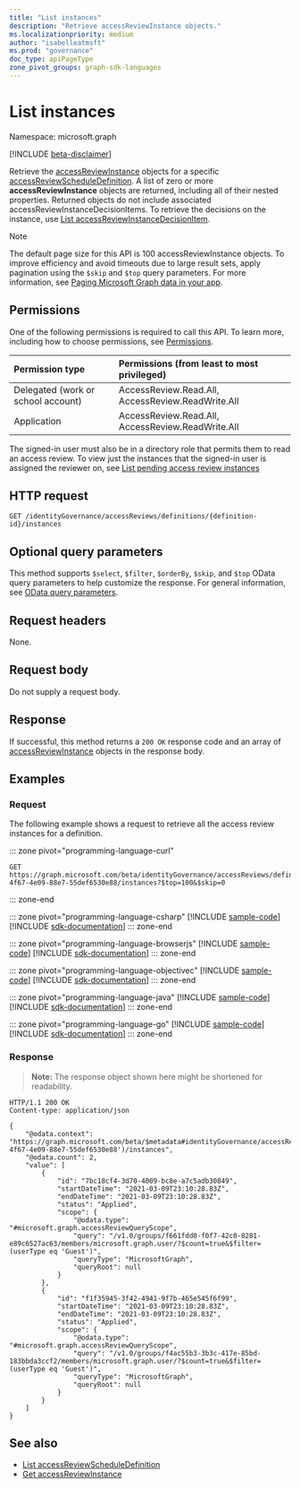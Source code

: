 ```yaml
---
title: "List instances"
description: "Retrieve accessReviewInstance objects."
ms.localizationpriority: medium
author: "isabelleatmsft"
ms.prod: "governance"
doc_type: apiPageType
zone_pivot_groups: graph-sdk-languages
---
```


# List instances

Namespace: microsoft.graph

[!INCLUDE [beta-disclaimer](../../includes/beta-disclaimer.md)]

Retrieve the [accessReviewInstance](../resources/accessreviewinstance.md) objects for a specific [accessReviewScheduleDefinition](../resources/accessreviewscheduledefinition.md). A list of zero or more **accessReviewInstance** objects are returned, including all of their nested properties. Returned objects do not include associated accessReviewInstanceDecisionItems. To retrieve the decisions on the instance, use [List accessReviewInstanceDecisionItem](accessreviewinstance-list-decisions.md).

>[!NOTE]
>The default page size for this API is 100 accessReviewInstance objects. To improve efficiency and avoid timeouts due to large result sets, apply pagination using the `$skip` and `$top` query parameters. For more information, see [Paging Microsoft Graph data in your app](/graph/paging).

## Permissions
One of the following permissions is required to call this API. To learn more, including how to choose permissions, see [Permissions](/graph/permissions-reference).

|Permission type                        | Permissions (from least to most privileged)              |
|:--------------------------------------|:---------------------------------------------------------|
|Delegated (work or school account)     | AccessReview.Read.All, AccessReview.ReadWrite.All  |
|Application                            | AccessReview.Read.All, AccessReview.ReadWrite.All |

The signed-in user must also be in a directory role that permits them to read an access review. To view just the instances that the signed-in user is assigned the reviewer on, see [List pending access review instances](accessreviewinstance-pendingaccessreviewinstances.md)

## HTTP request
<!-- { "blockType": "ignored" } -->
```http
GET /identityGovernance/accessReviews/definitions/{definition-id}/instances
```

## Optional query parameters
This method supports `$select`, `$filter`, `$orderBy`, `$skip`, and `$top` OData query parameters to help customize the response. For general information, see [OData query parameters](/graph/query-parameters).

## Request headers
None.

## Request body
Do not supply a request body.

## Response
If successful, this method returns a `200 OK` response code and an array of [accessReviewInstance](../resources/accessreviewinstance.md) objects in the response body.

## Examples
### Request
The following example shows a request to retrieve all the access review instances for a definition.

::: zone pivot="programming-language-curl"
<!-- {
  "blockType": "request",
  "name": "list_accessReviewInstance"
}-->
```msgraph-interactive
GET https://graph.microsoft.com/beta/identityGovernance/accessReviews/definitions/8564a649-4f67-4e09-88e7-55def6530e88/instances?$top=100&$skip=0
```

::: zone-end

::: zone pivot="programming-language-csharp"
[!INCLUDE [sample-code](../includes/snippets/csharp/list-accessreviewinstance-csharp-snippets.md)]
[!INCLUDE [sdk-documentation](../includes/snippets/snippets-sdk-documentation-link.md)]
::: zone-end

::: zone pivot="programming-language-browserjs"
[!INCLUDE [sample-code](../includes/snippets/javascript/list-accessreviewinstance-javascript-snippets.md)]
[!INCLUDE [sdk-documentation](../includes/snippets/snippets-sdk-documentation-link.md)]
::: zone-end

::: zone pivot="programming-language-objectivec"
[!INCLUDE [sample-code](../includes/snippets/objc/list-accessreviewinstance-objc-snippets.md)]
[!INCLUDE [sdk-documentation](../includes/snippets/snippets-sdk-documentation-link.md)]
::: zone-end

::: zone pivot="programming-language-java"
[!INCLUDE [sample-code](../includes/snippets/java/list-accessreviewinstance-java-snippets.md)]
[!INCLUDE [sdk-documentation](../includes/snippets/snippets-sdk-documentation-link.md)]
::: zone-end

::: zone pivot="programming-language-go"
[!INCLUDE [sample-code](../includes/snippets/go/list-accessreviewinstance-go-snippets.md)]
[!INCLUDE [sdk-documentation](../includes/snippets/snippets-sdk-documentation-link.md)]
::: zone-end

### Response
>**Note:** The response object shown here might be shortened for readability.
<!-- {
  "blockType": "response",
  "truncated": true,
  "@odata.type": "microsoft.graph.accessReviewInstance",
  "isCollection": "true"
} -->
```http
HTTP/1.1 200 OK
Content-type: application/json

{
    "@odata.context": "https://graph.microsoft.com/beta/$metadata#identityGovernance/accessReviews/definitions('8564a649-4f67-4e09-88e7-55def6530e88')/instances",
    "@odata.count": 2,
    "value": [
        {
            "id": "7bc18cf4-3d70-4009-bc8e-a7c5adb30849",
            "startDateTime": "2021-03-09T23:10:28.83Z",
            "endDateTime": "2021-03-09T23:10:28.83Z",
            "status": "Applied",
            "scope": {
                "@odata.type": "#microsoft.graph.accessReviewQueryScope",
                "query": "/v1.0/groups/f661fdd0-f0f7-42c0-8281-e89c6527ac63/members/microsoft.graph.user/?$count=true&$filter=(userType eq 'Guest')",
                "queryType": "MicrosoftGraph",
                "queryRoot": null
            }
        },
        {
            "id": "f1f35945-3f42-4941-9f7b-465e545f6f99",
            "startDateTime": "2021-03-09T23:10:28.83Z",
            "endDateTime": "2021-03-09T23:10:28.83Z",
            "status": "Applied",
            "scope": {
                "@odata.type": "#microsoft.graph.accessReviewQueryScope",
                "query": "/v1.0/groups/f4ac55b3-3b3c-417e-85bd-183bbda3ccf2/members/microsoft.graph.user/?$count=true&$filter=(userType eq 'Guest')",
                "queryType": "MicrosoftGraph",
                "queryRoot": null
            }
        }
    ]
}
```

## See also

- [List accessReviewScheduleDefinition](accessreviewset-list-definitions.md)
- [Get accessReviewInstance](accessreviewinstance-get.md)

<!--
{
  "type": "#page.annotation",
  "description": "List accessReviewInstance",
  "keywords": "",
  "section": "documentation",
  "tocPath": "",
  "suppressions": [
  ]
}
-->
